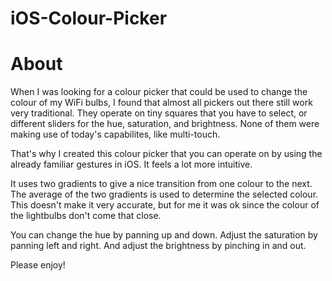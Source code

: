 # iOS-Colour-Picker

About
=
When I was looking for a colour picker that could be used to change the colour of my WiFi bulbs, I found that almost all 
pickers out there still work very traditional. They operate on tiny squares that you have to select, or different sliders for the hue, saturation, and brightness.
None of them were making use of today's capabilites, like multi-touch. 

That's why I created this colour picker that you can operate on by 
using the already familiar gestures in iOS. It feels a lot more intuitive.

It uses two gradients to give a nice transition from one colour to the next. The average of the two gradients is used to determine the selected colour. 
This doesn't make it very accurate, but for me it was ok since the colour of the lightbulbs don't come that close. 

You can change the hue by panning up and down. Adjust the saturation by panning left and right. And adjust the brightness
by pinching in and out. 

Please enjoy!
